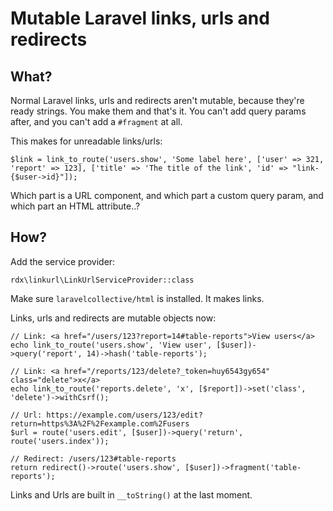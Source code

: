 Mutable Laravel links, urls and redirects
====

What?
----

Normal Laravel links, urls and redirects aren't mutable, because they're ready strings. You make
them and that's it. You can't add query params after, and you can't add a `#fragment` at all.

This makes for unreadable links/urls:

	$link = link_to_route('users.show', 'Some label here', ['user' => 321, 'report' => 123], ['title' => 'The title of the link', 'id' => "link-{$user->id}"]);

Which part is a URL component, and which part a custom query param, and which part an HTML attribute..?

How?
----

Add the service provider:

	rdx\linkurl\LinkUrlServiceProvider::class

Make sure `laravelcollective/html` is installed. It makes links.

Links, urls and redirects are mutable objects now:

	// Link: <a href="/users/123?report=14#table-reports">View users</a>
	echo link_to_route('users.show', 'View user', [$user])->query('report', 14)->hash('table-reports');

	// Link: <a href="/reports/123/delete?_token=huy6543gy654" class="delete">x</a>
	echo link_to_route('reports.delete', 'x', [$report])->set('class', 'delete')->withCsrf();

	// Url: https://example.com/users/123/edit?return=https%3A%2F%2Fexample.com%2Fusers
	$url = route('users.edit', [$user])->query('return', route('users.index'));

	// Redirect: /users/123#table-reports
	return redirect()->route('users.show', [$user])->fragment('table-reports');

Links and Urls are built in `__toString()` at the last moment.
